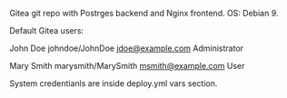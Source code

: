 Gitea git repo with Postrges backend and Nginx frontend.
OS: Debian 9.

Default Gitea users:

John Doe   johndoe/JohnDoe jdoe@example.com Administrator

Mary Smith marysmith/MarySmith msmith@example.com User


System credentianls are inside deploy.yml vars section.
